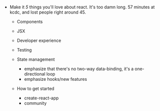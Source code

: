 - Make it _5_ things you'll love about react. It's too damn long. 57 minutes at kcdc, and lost people right around 45.

  - Components
  - JSX
  - Developer experience
  - Testing
  - State management

    - emphasize that there's no two-way data-binding, it's a one-directional loop
    - emphasize hooks/new features

  - How to get started
    - create-react-app
    - community
